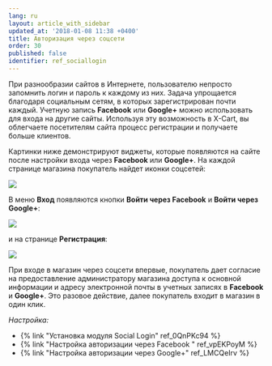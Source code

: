 ```yaml
---
lang: ru
layout: article_with_sidebar
updated_at: '2018-01-08 11:38 +0400'
title: Авторизация через соцсети
order: 30
published: false
identifier: ref_sociallogin
---
```

При разнообразии сайтов в Интернете, пользователю непросто запомнить логин и пароль к каждому из них. Задача упрощается благодаря социальным сетям, в которых зарегистрирован почти каждый. Учетную запись **Facebook** или **Google+** можно использовать для входа на другие сайты. Используя эту возможность в X-Cart, вы облегчаете посетителям сайта процесс регистрации и получаете больше клиентов.

Картинки ниже демонстрируют виджеты, которые появляются на сайте после настройки входа через **Facebook** или **Google+**. На каждой странице магазина покупатель найдет иконки соцсетей:

![]({{site.baseurl}}/attachments/7504573/7602323.png)

В меню **Вход** появляются кнопки **Войти через Facebook** и **Войти через Google+**:

![]({{site.baseurl}}/attachments/7504573/7602324.png)

и на странице **Регистрация**:

![]({{site.baseurl}}/attachments/7504573/7602325.png)

При входе в магазин через соцсети впервые, покупатель дает согласие на предоставление администратору магазина доступа к основной информации и адресу электронной почты в учетных записях в **Facebook** и **Google+**. Это разовое действие, далее покупатель входит в магазин в один клик.

_Настройка:_

*   {% link "Установка модуля Social Login" ref_0QnPKc94 %}
*   {% link "Настройка авторизации через Facebook " ref_vpEKPoyM %}
*   {% link "Настройка авторизации через Google+" ref_LMCQeIrv %}
